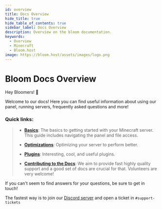 ```yaml
---
id: overview
title: Docs Overview
hide_title: true
hide_table_of_contents: true
sidebar_label: Docs Overview
description: Overview on the bloom documentation.
keywords:
  - Overview
  - Minecraft
  - Bloom.host
image: https://bloom.host/assets/images/logo.png
---
```

# Bloom Docs Overview

Hey Bloomers! 👋

Welcome to our docs! Here you can find useful information about using our panel, running servers, frequently asked questions and more! 

### Quick links: 
> - **[Basics](/docs/panel/basic-controls)**: The basics to getting started with your Minecraft server. This guide includes navigating the panel and file access.
>
> - **[Optimizations](/docs/running-a-server/server-optimization.md)**: Optimizing your server to perform better.
>
> - **[Plugins](/docs/server-mods/bukkit-plugins/chunky.md)**: Interesting, cool, and useful plugins.
>
> - **[Contributing to the Docs](contributing.md)**: We aim to provide fast highly quality support and a good set of docs are crucial for that. Volunteers are very welcome! 

If you can't seem to find answers for your questions, be sure to get in touch! 

The fastest way is to join our [Discord server](https://discord.gg/bloom) and open a ticket in `#support-tickets`
